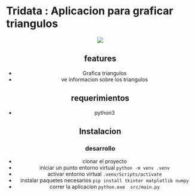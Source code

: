 # Tridata : Aplicacion para graficar triangulos 

<center>
<img src="https://imgur.com/a/tridata-jz2IJwn">

## features
-  Grafica triangulos
-  ve informacion sobre los triangulos
## requerimientos
- python3
## Instalacion
### desarrollo
- clonar el proyecto
- iniciar un punto entorno virtual ```python -m venv .venv```
- activar entorno virtual ```.venv/Scripts/activate```
- instalar paquetes necesarios ```pip install tkinter matplotlib numpy```
- correr la aplicacion ```python.exe  src/main.py```
